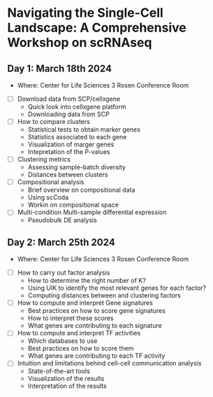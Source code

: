 # Navigating the Single-Cell Landscape: A Comprehensive Workshop on scRNAseq

## Day 1: March 18th 2024
- Where: Center for Life Sciences 3 Rosen Conference Room

- [ ] Download data from SCP/cellxgene
    - Quick look into cellxgene platform
    - Downloading data from SCP
- [ ] How to compare clusters
    - Statistical tests to obtain marker genes
    - Statistics associated to each gene
    - Visualization of marger genes
    - Intepretation of the P-values
- [ ] Clustering metrics
    - Assessing sample-batch diversity
    - Distances between clusters
- [ ] Compositional analysis
    - Brief overview on compositional data
    - Using scCoda
    - Workin on compositional space
- [ ] Multi-condition Multi-sample differential expression
    - Pseudobulk DE analysis

## Day 2: March 25th 2024
- Where: Center for Life Sciences 3 Rosen Conference Room

- [ ] How to carry out factor analysis
    - How to determine the right number of K?
    - Using UIK to identify the most relevant genes for each factor?
    - Computing distances between and clustering factors
- [ ] How to compute and interpret Gene signatures
    - Best practices on how to score gene signatures
    - How to interpret these scores
    - What genes are contributing to each signature
- [ ] How to compute and interpret TF activities
    - Which databases to use
    - Best practices on how to score them
    - What genes are contributing to each TF activity
- [ ] Intuition and limitations behind cell-cell communication analysis
    - State-of-the-art tools
    - Visualization of the results
    - Interpretation of the results
